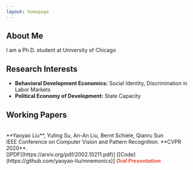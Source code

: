 ```yaml
---
layout: homepage
---
```


## About Me

I am a Ph.D. student at University of Chicago

## Research Interests

- **Behavioral Development Economics:** Social Identity, Discrimination in Labor Markets
- **Political Economy of Development:** State Capacity



## Working Papers

<!--- **Mnemonics Training: Multi-Class Incremental Learning without Forgetting** -->
  <br>
  **Yaoyao Liu**, Yuting Su, An-An Liu, Bernt Schiele, Qianru Sun
  <br>
  IEEE Conference on Computer Vision and Pattern Recognition. **CVPR 2020**.
  <br>
  [[PDF](https://arxiv.org/pdf/2002.10211.pdf)] [[Code](https://github.com/yaoyao-liu/mnemonics)] <strong><i style="color:#e74d3c">Oral Presentation</i></strong>


